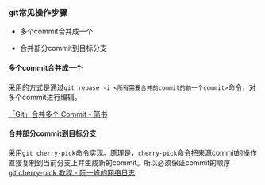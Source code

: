 ### git常见操作步骤

- 多个commit合并成一个

- 合并部分commit到目标分支

#### 多个commit合并成一个

采用的方式是通过`git rebase -i <所有需要合并的commit的前一个commit>`命令，对多个commit进行编辑。

[「Git」合并多个 Commit - 简书](https://www.jianshu.com/p/964de879904a)



#### 合并部分commit到目标分支

采用`git cherry-pick`命令实现。原理是，`cherry-pick`命令把来源commit的操作直接复制到当前分支上并生成新的commit。所以必须保证commit的顺序<br>[git cherry-pick 教程 - 阮一峰的网络日志](https://www.ruanyifeng.com/blog/2020/04/git-cherry-pick.html)






